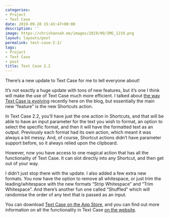 ```yaml
---
categories:
- Project
- Text Case
date: 2019-09-20 15:43:47+00:00
description: ''
image: https://chrishannah.me/images/2019/09/IMG_1219.png
layout: layouts/post
permalink: text-case-2-2/
tags:
- Project
- Text Case
- post
title: Text Case 2.2
---
```


<p>There’s a new update to Text Case for me to tell everyone about!</p>
<p>It’s not exactly a huge update with tons of new features, but it’s one I think will make the use of Text Case much more efficient. I talked about <a href="https://chrishannah.me/what-text-case-is-becoming/">the way Text Case is evolving</a> recently here on the blog, but essentially the main new &#8220;feature&#8221; is the new Shortcuts action.</p>
<p>In Text Case 2.2, you&#8217;ll have just the one action in Shortcuts, and that will be able to have an input parameter for the text you wish to format, an option to select the specific format, and then it will have the formatted text as an output. Previously each format had its own action, which meant it was always a bit messy. And, of course, Shortcut actions didn&#8217;t have parameter support before, so it always relied upon the clipboard.</p>
<p>However, now you have access to one magical action that has all the functionality of Text Case. It can slot directly into any Shortcut, and then get out of your way.</p>
<p>I didn&#8217;t just stop there with the update. I also added a few extra new formats. You now have the option to remove all whitespace, or just trim the leading/whitespace with the new formats &#8220;Strip Whitespace&#8221; and &#8220;Trim Whitespace&#8221;. And there&#8217;s another fun one called &#8220;Shuffled&#8221; which will randomise the order of any text that is passed as an input.</p>
<p>You can download <a href="https://apps.apple.com/us/app/text-case/id1407730596?uo=4">Text Case on the App Store</a>, and you can find out more information on all the functionality in Text Case <a href="https://textcase.app">on the website</a>.</p>
